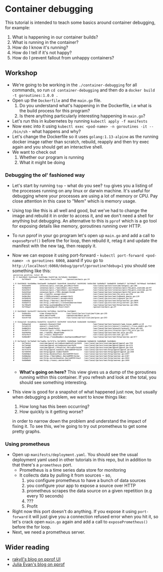 # Container debugging
This tutorial is intended to teach some basics around container debugging, for example:
1. What is happening in our container builds?
1. What is running in the container?
1. How do I know it's running?
1. How do I tell if it's not happy?
1. How do I prevent fallout from unhappy containers?

## Workshop
- We're going to be working in the `./container-debugging` for all commands, so run `cd container-debugging` and then do a `docker build -t goroutines:1.0.0 .`
- Open up the `Dockerfile` and the `main.go` file. 
    1. Do you understand what's happening in the Dockerfile, i.e what is the build process for this program?
    1. Is there anything particularly interesting happening in `main.go`?
- Let's run this in kubernetes by running `kubectl apply -f manifests`
- Now exec into it using `kubectl exec <pod-name> -n goroutines -it -- /bin/sh` - what happens and why?
- Let's change the Dockerfile so it uses `golang:1.13-alpine` as the running docker image rather than scratch, rebuild, reapply and then try exec again and you should get an interactive shell.
- We want to check out
    1. Whether our program is running
    1. What it might be doing

### Debugging the ol' fashioned way
- Let's start by running `top` - what do you see? `top` gives you a listing of the processes running on any linux or darwin machine. It's useful for debugging where your processes are using a lot of memory or CPU. Pay close attention in this case to "Mem" which is memory usage.
- Using top like this is all well and good, but we've had to change the image and rebuild it in order to access it, and we don't need a shell for anything but debugging. An alternative to this is `pprof` which is a go tool for exposing details like memory, goroutines running over HTTP.
- To run pprof in your go program let's open up `main.go` and add a call to `exposePprof()` before the for loop, then rebuild it, retag it and update the manifest with the new tag, then reapply it.
- Now we can expose it using port-forward - `kubectl port-forward <pod-name> -n goroutines 6060`, aaand if you go to `http://localhost:6060/debug/pprof/goroutine?debug=1` you should see something like this: ![pprof](./images/pprof.png)
    - **What's going on here?** This view gives us a dump of the goroutines running within this container. If you refresh and look at the total, you should see something interesting.
- This view is good for a snapshot of what happened just now, but usually when debugging a problem, we want to know things like:
    1. How long has this been occurring?
    1. How quickly is it getting worse?
    
    in order to narrow down the problem and understand the impact of fixing it. To see this, we're going to try out prometheus to get some pretty graphs.
### Using prometheus
- Open up `manifests/deployment.yaml`. You should see the usual deployment yaml used in other tutorials in this repo, but in addition to that there's a `prometheus` port.
    - Prometheus is a time series data store for monitoring
    - It collects data by pulling it from sources - so,
        1. you configure prometheus to have a bunch of data sources
        1. you configure your app to expose a source over HTTP
        1. prometheus scrapes the data source on a given repetition (e.g every 10 seconds)
        1. ???
        1. Profit
- Right now this port doesn't do anything. If you expose it using `port-forward` it will just give you a connection refused error when you hit it, so let's crack open `main.go` again and add a call to `exposePrometheus()` before the for loop.
- Next, we need a prometheus server.
## Wider reading
- [rakyll's blog on pprof UI](https://rakyll.org/pprof-ui/)
- [Julia Evan's blog on pprof](https://jvns.ca/blog/2017/09/24/profiling-go-with-pprof/)